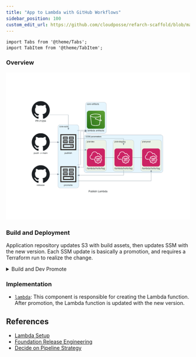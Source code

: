 ```yaml
---
title: "App to Lambda with GitHub Workflows"
sidebar_position: 100
custom_edit_url: https://github.com/cloudposse/refarch-scaffold/blob/main/docs/docs/fundamentals/release-engineering/lambda.md
---
```


```mdx-code-block
import Tabs from '@theme/Tabs';
import TabItem from '@theme/TabItem';
```

### Overview

![Lambda Deployment Lifecycle](https://github.com/cloudposse/example-app-on-lambda-with-gha/blob/main/publish_lambda.png?raw=true)

### Build and Deployment

Application repository updates S3 with build assets, then updates SSM with the new version.
Each SSM update is basically a promotion, and requires a Terraform run to realize the change.

<details>
<summary>Build and Dev Promote</summary>

<Tabs>

<TabItem value="feature" label="Build and Dev">

```yaml
# .github/workflows/reusable-publish-lambda-zip.yaml
name: Publish Lambda Function
on:
  workflow_call:
    inputs:
      function-name:
        required: true
        type: string
      source-folder:
        required: true
        type: string
      artifacts-bucket-and-prefix:
        required: true
        type: string
      aws-region:
        required: true
        type: string
    secrets:
      cicd-role-arn:
        required: true

permissions:
  id-token: write
  contents: read

jobs:
  publish:
    runs-on: self-hosted
    steps:
    - name: Configure AWS credentials
      uses: aws-actions/configure-aws-credentials@v4
      with:
        role-to-assume: ${{ inputs.cicd-role-arn }}
        aws-region: ${{ inputs.aws-region }}
    - name: Checkout
      uses: actions/checkout@v4
    - name: Package Lambda
      run: |
        cd ${{ inputs.source-folder }} && zip ${{ github.sha }}.zip *
    - name: Push Lambda
      run: |
        aws s3 cp ${{ inputs.source-folder }}/${{ github.sha }}.zip s3://${{ inputs.artifacts-bucket-and-prefix }}/${{ inputs.function-name }}/ --sse
    - name: Write tag to SSM
      run: |
        aws ssm put-parameter --name /lambda/${{ inputs.function-name}}/tag --type String --value ${{ github.sha }} --overwrite
```

</TabItem>

<TabItem value="promote" label="Promote Release">

```yaml
# .github/workflows/reusable-promote-lambda-zip.yaml
name: Publish Lambda Function
on:
  workflow_call:
    inputs:
      function-name:
        required: true
        type: string
      artifacts-bucket-and-prefix:
        required: true
        type: string
      aws-region:
        required: true
        type: string
    secrets:
      cicd-role-arn:
        required: true
      staging-role-arn:
        required: true
      prod-role-arn:
        required: true

permissions:
  id-token: write
  contents: read

jobs:
  publish:
    runs-on: self-hosted
    steps:
    - name: Configure AWS credentials for 'cicd' role
      uses: aws-actions/configure-aws-credentials@v4
      with:
        role-to-assume: ${{ inputs.cicd-role-arn }}
        aws-region: ${{ inputs.aws-region }}
    - name: Configure AWS credentials for source stage
      uses: aws-actions/configure-aws-credentials@v4
      with:
        aws-access-key-id: ${{ env.AWS_ACCESS_KEY_ID }}
        aws-secret-access-key: ${{ env.AWS_SECRET_ACCESS_KEY }}
        aws-session-token: ${{ env.AWS_SESSION_TOKEN }}
        role-duration-seconds: 3000
        role-skip-session-tagging: true
        role-to-assume: ${{ inputs.staging-role-arn }}
        aws-region: ${{ inputs.aws-region }}
    - name: Checkout
      uses: actions/checkout@v4
    - name: Get tag from SSM
      id: get-tag-from-ssm
      run: |
        TAG=`aws ssm get-parameter --name /lambda/${{ inputs.function-name }}/tag | jq -r .Parameter.Value`
        echo "::set-output name=tag::$TAG"
    - name: Copy Lambda to local
      run: |
        aws s3 cp s3://${{ inputs.artifacts-bucket-and-prefix }}/${{ inputs.function-name }}/${{ steps.get-tag-from-ssm.outputs.tag }}.zip .
    - name: Configure AWS credentials for 'cicd' role
      uses: aws-actions/configure-aws-credentials@v4
      with:
        role-to-assume: ${{ inputs.cicd-role-arn }}
        aws-region: ${{ inputs.aws-region }}
    - name: Configure AWS credentials for destination stage
      uses: aws-actions/configure-aws-credentials@v4
      with:
        aws-access-key-id: ${{ env.AWS_ACCESS_KEY_ID }}
        aws-secret-access-key: ${{ env.AWS_SECRET_ACCESS_KEY }}
        aws-session-token: ${{ env.AWS_SESSION_TOKEN }}
        role-duration-seconds: 3000
        role-skip-session-tagging: true
        role-to-assume: ${{ inputs.prod-role-arn }}
        aws-region: ${{ inputs.aws-region }}
    - name: Copy Lambda to destination bucket
      run: |
        aws s3 cp ${{ steps.get-tag-from-ssm.outputs.tag }}.zip \
          s3://${{ inputs.artifacts-bucket-and-prefix }}/${{ inputs.function-name }}/ --sse
    - name: Write tag to SSM
      run: |
        aws ssm put-parameter --name /lambda/${{ inputs.function-name}}/tag --type String --value ${{ steps.get-tag-from-ssm.outputs.tag }} --overwrite
```

</TabItem>

<TabItem value="deploy" label="Optional: Deploy with Spacelift">

```yaml
# .github/workflows/reusable-promote-lambda-zip.yaml
name: Deploy Lambda via Spacelift
on:
  workflow_call:
    inputs:
      function-name:
        required: true
        type: string
      stack:
        required: true
        type: string
    secrets:
      spacelift-api-key-id:
        required: true
      spacelift-api-key-secret:
        required: true

jobs:
  deploy:
    runs-on: self-hosted
    container: 123456789012.dkr.ecr.us-east-2.amazonaws.com/acme/infra:latest
    steps:
    - name: Trigger Spacelift Stack Execution
      env:
        SPACELIFT_API_ENDPOINT: https://acme.app.spacelift.io
        SPACELIFT_API_KEY_ID: ${{ secrets.spacelift-api-key-id }}
        SPACELIFT_API_KEY_SECRET: ${{ secrets.spacelift-api-key-secret }}
      run: |
        spacectl stack deploy --id ${{ inputs.stack }}-lambda-${{ inputs.function-name}} --tail
```

</TabItem>
</Tabs>
</details>

### Implementation

- [`lambda`](/components/library/aws/lambda/): This component is responsible for creating the Lambda function.
After promotion, the Lambda function is updated with the new version.

## References
- [Lambda Setup](/reference-architecture/setup/lambda/)
- [Foundation Release Engineering](/reference-architecture/fundamentals/design-decisions/foundational-release-engineering/)
- [Decide on Pipeline Strategy](/reference-architecture/fundamentals/design-decisions/foundational-release-engineering/decide-on-pipeline-strategy/)


